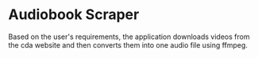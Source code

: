 # Audiobook Scraper

Based on the user's requirements, the application downloads videos from the cda website and then converts them into one audio file using ffmpeg.

